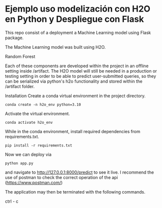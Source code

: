 # Ejemplo uso modelización con H2O en Python y Despliegue con Flask

This repo consist of a deployment a Machine Learning model using Flask package.

The Machine Learning model was built using H2O.

Random Forest

Each of these components are developed within the project in an offline setting inside /artifact. The H2O model will still be needed in a production or testing setting in order to be able to predict user-submitted queries, so they can be serialized via python's h2o functionality and stored within the /artifact folder.

Installation
Create a conda virtual environment in the project directory.

```
conda create -n h2o_env python=3.10
```

Activate the virtual environment.

```
conda activate h2o_env
```

While in the conda environment, install required dependencies from requirements.txt.

```
pip install -r requirements.txt
```

Now we can deploy via

```
python app.py  
```

and navigate to http://127.0.0.1:8000/predict to see it live. I recommend the use of postman to check the correct operation of the api (https://www.postman.com/)

The application may then be terminated with the following commands.

ctrl - c